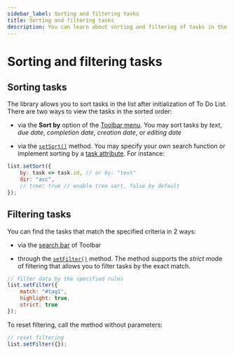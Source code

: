 ```yaml
---
sidebar_label: Sorting and filtering tasks
title: Sorting and filtering tasks
description: You can learn about sorting and filtering of tasks in the documentation of the DHTMLX JavaScript To Do List library. Browse developer guides and API reference, try out code examples and live demos, and download a free 30-day evaluation version of DHTMLX To Do List.
---
```


# Sorting and filtering tasks

## Sorting tasks

The library allows you to sort tasks in the list after initialization of To Do List. There are two ways to view the tasks in the sorted order:

- via the **Sort by** option of the [Toolbar menu](../../#toolbar). You may sort tasks by *text*, *due date*, *completion date*, *creation date*, or *editing date*

- via the [`setSort()`](api/methods/setsort_method.md) method. You may specify your own search function  or implement sorting by a [task attribute](api/configs/tasks_config.md#parameters). For instance:

~~~js
list.setSort({
    by: task => task.id, // or by: "text"
    dir: "asc",
    // tree: true // enable tree sort, false by default
});
~~~

## Filtering tasks

You can find the tasks that match the specified criteria in 2 ways:

- via the [search bar](../../#toolbar) of Toolbar

- through the [`setFilter()`](api/methods/setfilter_method.md) method. The method supports the *strict* mode of filtering that allows you to filter tasks by the exact match.

~~~js
// filter data by the specified rules
list.setFilter({
	match: "#tag1",
	highlight: true,
	strict: true
});
~~~

To reset filtering, call the method without parameters:

~~~js
// reset filtering
list.setFilter({});
~~~